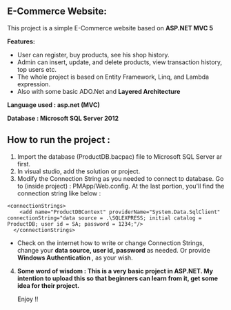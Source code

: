 <h2>E-Commerce Website:</h2>

This project is a simple E-Commerce website based on <b>ASP.NET MVC 5</b>

<b>Features:</b>
* User can register, buy products, see his shop history.
* Admin can insert, update, and delete products, view transaction history, top users etc.
* The whole project is based on Entity Framework, Linq, and Lambda expression.
* Also with some basic ADO.Net and <b>Layered Architecture</b>

<b>Language used              : asp.net (MVC)
  
Database                        : Microsoft SQL Server 2012</b>

<h2> How to run the project : </h2>

1. Import the database (ProductDB.bacpac) file to Microsoft SQL Server ar first.
2. In visual studio, add the solution or project.
3. Modify the Connection String as you needed to connect to database. Go to (inside project) :
PMApp/Web.config. At the last portion, you'll find the connection string like below : 

```
<connectionStrings>
    <add name="ProductDBContext" providerName="System.Data.SqlClient" connectionString="data source = .\SQLEXPRESS; initial catalog = ProductDB; user id = SA; password = 1234;"/>
  </connectionStrings>
  ```
  
  * Check on the internet how to write or change Connection Strings, change your <b>data source, user id, password</b> as needed. Or provide <b> Windows Authentication </b>, as your wish.
  
  4. <b>Some word of wisdom : This is a very basic project in ASP.NET. My intention to upload this so that beginners can learn from it, get some idea for their project.</b>
  
      Enjoy !!
